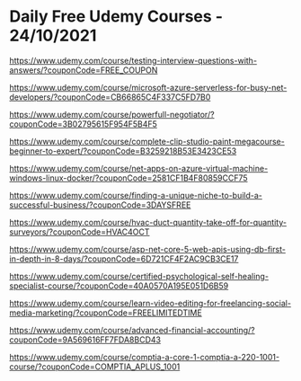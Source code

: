 # Daily Free Udemy Courses - 24/10/2021

https://www.udemy.com/course/testing-interview-questions-with-answers/?couponCode=FREE_COUPON
https://www.udemy.com/course/microsoft-azure-serverless-for-busy-net-developers/?couponCode=CB66865C4F337C5FD7B0
https://www.udemy.com/course/powerfull-negotiator/?couponCode=3B02795615F954F5B4F5
https://www.udemy.com/course/complete-clip-studio-paint-megacourse-beginner-to-expert/?couponCode=B3259218B53E3423CE53
https://www.udemy.com/course/net-apps-on-azure-virtual-machine-windows-linux-docker/?couponCode=2581CF1B4F80859CCF75
https://www.udemy.com/course/finding-a-unique-niche-to-build-a-successful-business/?couponCode=3DAYSFREE
https://www.udemy.com/course/hvac-duct-quantity-take-off-for-quantity-surveyors/?couponCode=HVAC4OCT
https://www.udemy.com/course/asp-net-core-5-web-apis-using-db-first-in-depth-in-8-days/?couponCode=6D721CF4F2AC9CB3CE17
https://www.udemy.com/course/certified-psychological-self-healing-specialist-course/?couponCode=40A0570A195E051D6B59
https://www.udemy.com/course/learn-video-editing-for-freelancing-social-media-marketing/?couponCode=FREELIMITEDTIME
https://www.udemy.com/course/advanced-financial-accounting/?couponCode=9A569616FF7FDA8BCD43
https://www.udemy.com/course/comptia-a-core-1-comptia-a-220-1001-course/?couponCode=COMPTIA_APLUS_1001
